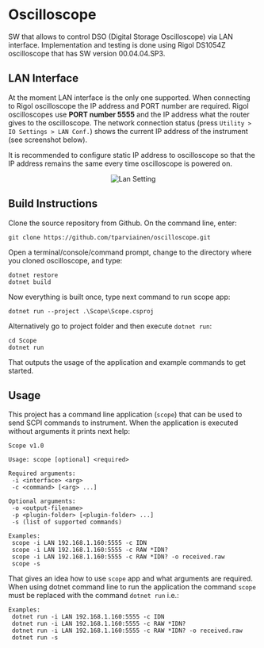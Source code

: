 # Oscilloscope
SW that allows to control DSO (Digital Storage Oscilloscope) via LAN interface. Implementation and testing is done using Rigol DS1054Z oscilloscope that has SW version 00.04.04.SP3.

## LAN Interface
At the moment LAN interface is the only one supported. When connecting to Rigol oscilloscope the IP address and PORT number are required. Rigol oscilloscopes use **PORT number 5555** and the IP address what the router gives to the oscilloscope. The network connection status (press `Utility > IO Settings > LAN Conf.`) shows the current IP address of the instrument (see screenshot below).

It is recommended to configure static IP address to oscilloscope so that the IP address remains the same every time oscilloscope is powered on.

<p align="center">
  <img alt="Lan Setting" src="https://user-images.githubusercontent.com/25169598/30288342-13710bdc-9731-11e7-9d48-6c28670dd6d1.png">
</p>

## Build Instructions

Clone the source repository from Github. On the command line, enter:

```
git clone https://github.com/tparviainen/oscilloscope.git
```

Open a terminal/console/command prompt, change to the directory where you cloned oscilloscope, and type:

```
dotnet restore
dotnet build
```

Now everything is built once, type next command to run scope app:

```
dotnet run --project .\Scope\Scope.csproj
```

Alternatively go to project folder and then execute `dotnet run`:

```
cd Scope
dotnet run
```

That outputs the usage of the application and example commands to get started.

## Usage
This project has a command line application (`scope`) that can be used to send SCPI commands to instrument. When the application is executed without arguments it prints next help:

```
Scope v1.0

Usage: scope [optional] <required>

Required arguments:
 -i <interface> <arg>
 -c <command> [<arg> ...]

Optional arguments:
 -o <output-filename>
 -p <plugin-folder> [<plugin-folder> ...]
 -s (list of supported commands)

Examples:
 scope -i LAN 192.168.1.160:5555 -c IDN
 scope -i LAN 192.168.1.160:5555 -c RAW *IDN?
 scope -i LAN 192.168.1.160:5555 -c RAW *IDN? -o received.raw
 scope -s
```

That gives an idea how to use `scope` app and what arguments are required. When using dotnet command line to run the application the command `scope` must be replaced with the command `dotnet run` i.e.:

```
Examples:
 dotnet run -i LAN 192.168.1.160:5555 -c IDN
 dotnet run -i LAN 192.168.1.160:5555 -c RAW *IDN?
 dotnet run -i LAN 192.168.1.160:5555 -c RAW *IDN? -o received.raw
 dotnet run -s
```
